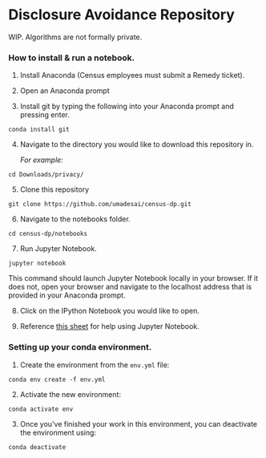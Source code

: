 # Disclosure Avoidance Repository

WIP. Algorithms are not formally private.

### How to install & run a notebook.

1. Install Anaconda (Census employees must submit a Remedy ticket).

2. Open an Anaconda prompt

3. Install git by typing the following into your Anaconda prompt and pressing enter.
```
conda install git
``` 

4. Navigate to the directory you would like to download this repository in. 

    *For example:*
```
cd Downloads/privacy/
```

5. Clone this repository
```
git clone https://github.com/umadesai/census-dp.git
```
6. Navigate to the notebooks folder.
```
cd census-dp/notebooks
```
7. Run Jupyter Notebook.
```
jupyter notebook
```
This command should launch Jupyter Notebook locally in your browser. If it does not, open your browser and navigate to the localhost address that is provided in your Anaconda prompt.

8. Click on the IPython Notebook you would like to open.

9. Reference [this sheet](https://s3.amazonaws.com/assets.datacamp.com/blog_assets/Jupyter_Notebook_Cheat_Sheet.pdf) for help using Jupyter Notebook.

### Setting up your conda environment.

1. Create the environment from the ```env.yml``` file:
```
conda env create -f env.yml
```
2. Activate the new environment:
```
conda activate env
```
3. Once you've finished your work in this environment, you can deactivate the environment using:
```
conda deactivate
```
